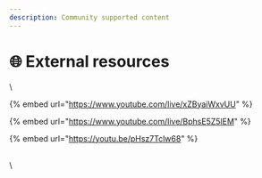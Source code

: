 ```yaml
---
description: Community supported content
---
```


# 🌐 External resources

\


{% embed url="https://www.youtube.com/live/xZByaiWxvUU" %}

{% embed url="https://www.youtube.com/live/BphsE5Z5lEM" %}

{% embed url="https://youtu.be/pHsz7Tclw68" %}

\
\


